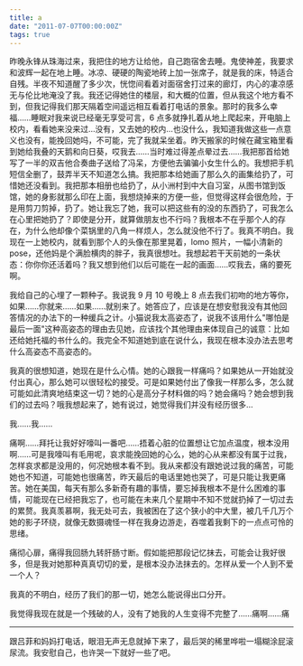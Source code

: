 ```yaml
---
title: a
date: "2011-07-07T00:00:00Z"
tags: true
---
```


昨晚永锋从珠海过来，我把住的地方让给他，自己跑宿舍去睡。鬼使神差，我要求和波辉一起在地上睡。冰凉、硬硬的陶瓷地砖上加一张席子，就是我的床，特适合自残。半夜不知道醒了多少次，恍惚间看着对面宿舍打过来的廊灯，内心的凄凉感无与伦比地淹没了我。我还记得她住的楼层，和大概的位置，但从我这个地方看不到，但我记得我们那天隔着空间遥远相互看着打电话的景象。那时的我多么幸福……睡眠对我来说已经毫无享受可言，6 点多就挣扎着从地上爬起来，开电脑上校内，看看她来没来过…没有，又去她的校内…也没什么，我知道我做这些一点意义也没有，能挽回她吗，不可能，完了我就呆坐着。昨天搬家的时候在藏宝箱里看到她给我叠的天鹅和向日葵，哎我去……当时难过得差点晕过去……我把那首给她写了一半的双吉他合奏曲子送给了冯呆，方便他去骗骗小女生什么的。我想把手机短信全删了，鼓弄半天不知道怎么搞。我把那本给她画了那么久的画集给扔了，可惜她还没看到。我把那本相册也给扔了，从小洲村到中大自习室，从图书馆到饭馆，她的身影就那么印在上面，我想烧掉来的方便一些，但觉得这样会很危险，于是用剪刀剪掉，扔了。她让我忘了她，我可以把这些有的没的东西扔了，可我怎么在心里把她扔了？即使是分开，就算做朋友也不行吗？我根本不在乎那个人的存在，为什么他却像个菜锅里的八角一样烦人，怎么就没他不行了。我真不明白。我现在一上她校内，就看到那个人的头像在那里晃着，lomo 照片，一幅小清新的 pose，还他妈是个满脸横肉的胖子，我真很想吐。我想起若干天前她的一条状态：你你你还活着吗？我又想到他们以后可能在一起的画面……哎我去，痛的要死啊。

我给自己的心埋了一颗种子。我说我 9 月 10 号晚上 8 点去我们初吻的地方等你，如果……你就来……如果……就别来了。她答应了，应该是在想安慰我没有其他回答情况的办法下的一种缓兵之计。小猫说我太高姿态了，说我不该用什么"哪怕是最后一面"这种高姿态的理由去见她，应该找个其他理由来体现自己的诚意：比如还给她托福的书什么的。我完全不知道她到底在说什么，我现在根本没办法去思考什么高姿态不高姿态的。

我真的很想知道，她现在是什么心情。她的心跟我一样痛吗？如果她从一开始就没付出真心，那么她可以很轻松的接受。可是如果她付出了像我一样那么多，怎么就可能如此清爽地结束这一切？她的心是高分子材料做的吗？她会痛吗？她会想到我们的过去吗？哦我想起来了，她有说过，她觉得我们并没有经历很多…

我……我……

痛啊……拜托让我好好嚎叫一番吧……捂着心脏的位置想让它加点温度，根本没用啊……可是我嚎叫有毛用呢，哀求能挽回她的心么，她的心从来都没有属于过我，怎样哀求都是没用的，何况她根本看不到。我从来都没有跟她说过我的痛苦，可能她也不知道，可能她也很痛苦，昨天最后的电话里她也哭了，可是只能让我更痛苦。她在美国，每天有那么多新奇有趣的事情，要忘掉我根本不是什么困难的事情，可能现在已经把我忘了，也可能在未来几个星期中不知不觉就扔掉了一切过去的累赘。我真羡慕啊，我无处可去，我被困在了这个狭小的中大里，被几千几万个她的影子环绕，就像无数摄魂怪一样在我身边游走，吞噬着我剩下的一点点可怜的思绪。

痛彻心扉，痛得我回肠九转肝肠寸断。假如能把那段记忆抹去，可能会让我好很多，但是我对她那种真真切切的爱，是根本没办法抹去的。怎样从爱一个人到不爱一个人？

我真的不明白，经历了我们的那一切，她怎么能说得出口分开。

我觉得我现在就是一个残破的人，没有了她我的人生变得不完整了……痛啊……痛

---

跟吕菲和妈妈打电话，眼泪无声无息就掉下来了，最后哭的稀里哗啦一塌糊涂屁滚尿流。我安慰自己，也许哭一下就好一些了吧。
